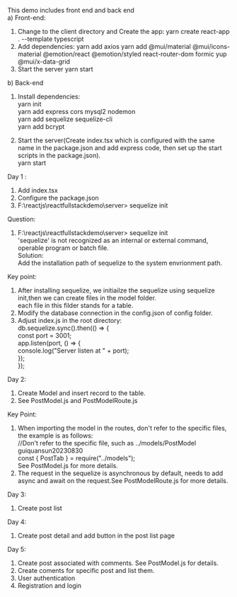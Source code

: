 This demo includes front end and back end<br/>
a) Front-end:<br/>

1.  Change to the client directory and Create the app:
    yarn create react-app . --template typescript
2.  Add dependencies:
    yarn add axios
    yarn add @mui/material @mui/icons-material @emotion/react @emotion/styled react-router-dom formic yup @mui/x-data-grid
3.  Start the server
    yarn start

b) Back-end <br/>

1. Install dependencies: <br/>
   yarn init <br/>
   yarn add express cors mysql2 nodemon <br/>
   yarn add sequelize sequelize-cli <br/>
   yarn add bcrypt<br/>

2. Start the server(Create index.tsx which is configured with the same name in the package.json and add express code, then set up the start scripts in the package.json). <br/>
   yarn start <br/>

Day 1 : <br/>

1. Add index.tsx <br/>
2. Configure the package.json <br/>
3. F:\reactjs\reactfullstackdemo\server> sequelize init <br/>

Question: <br/>

1. F:\reactjs\reactfullstackdemo\server> sequelize init <br/>
   'sequelize' is not recognized as an internal or external command, operable program or batch file. <br/>
   Solution: <br/>
   Add the installation path of sequelize to the system envrionment path.<br/>

Key point:<br/>

1. After installing sequelize, we initiailze the sequelize using sequelize init,then we can create files in the model folder. <br/>
   each file in this filder stands for a table. <br/>
2. Modify the database connection in the config.json of config folder.<br/>
3. Adjust index.js in the root directory:<br/>
   db.sequelize.sync().then(() => {<br/>
   const port = 3001;<br/>
   app.listen(port, () => {<br/>
   console.log("Server listen at " + port);<br/>
   });<br/>
   });<br/>

Day 2:<br/>

1. Create Model and insert record to the table.<br/>
2. See PostModel.js and PostModelRoute.js<br/>

Key Point:<br/>

1. When importing the model in the routes, don't refer to the specific files, the example is as follows:<br/>
   //Don't refer to the specific file, such as ../models/PostModel guiquansun20230830<br/>
   const { PostTab } = require("../models");<br/>
   See PostModel.js for more details.<br/>
2. The request in the sequelize is asynchronous by default, needs to add async and await on the request.See PostModelRoute.js for more details.<br/>

Day 3:<br/>

1. Create post list<br/>

Day 4:<br/>

1. Create post detail and add button in the post list page<br/>

Day 5:<br/>

1. Create post associated with comments. See PostModel.js for details.<br/>
2. Create coments for specific post and list them.
3. User authentication
4. Registration and login
